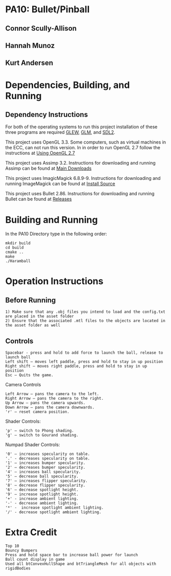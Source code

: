 # PA10: Bullet/Pinball

## Connor Scully-Allison
## Hannah Munoz
## Kurt Andersen

# Dependencies, Building, and Running

## Dependency Instructions
For both of the operating systems to run this project installation of these three programs are required [GLEW](http://glew.sourceforge.net/), [GLM](http://glm.g-truc.net/0.9.7/index.html), and [SDL2](https://wiki.libsdl.org/Tutorials).

This project uses OpenGL 3.3. Some computers, such as virtual machines in the ECC, can not run this version. In in order to run OpenGL 2.7 follow the instructions at [Using OpenGL 2.7](https://github.com/HPC-Vis/computer-graphics/wiki/Using-OpenGL-2.7)

This project uses Assimp 3.2. Instructions for downloading and running Assimp can be found at [Main Downloads](http://www.assimp.org/main_downloads.html) 

This project uses ImagicMagick 6.8.9-9. Instructions for downloading and running ImageMagick can be found at [Install Source](http://www.imagemagick.org/script/install-source.php)

This project uses Bullet 2.86. Instructions for downloading and running Bullet can be found at [Releases](https://github.com/bulletphysics/bullet3/releases)

# Building and Running

In the PA10 Directory type in the following order:

```
mkdir build
cd build
cmake ..
make
./Haramball
```

# Operation Instructions

## Before Running

```
1) Make sure that any .obj files you intend to load and the config.txt are placed in the asset folder
2) Ensure that the associated .mtl files to the objects are located in the asset folder as well
```

## Controls

```
Spacebar - press and hold to add force to launch the ball, release to launch ball
Left shift – moves left paddle, press and hold to stay in up position
Right shift – moves right paddle, press and hold to stay in up position
Esc – Quits the game.
```

Camera Controls
```
Left Arrow – pans the camera to the left.
Right Arrow – pans the camera to the right.
Up Arrow – pans the camera upwards.
Down Arrow – pans the camera downwards.
'r' – reset camera position.
```

Shader Controls:
```
'p' – switch to Phong shading.
'g' – switch to Gourand shading.
```
Numpad Shader Controls:
```
'0' – increases specularity on table. 
'.' - decreases specularity on table. 
'1' – increases bumper specularity.
'2' – decreases bumper specularity.
'4' – increases ball specularity. 
'5' – decrease ball specularity. 
'7' – increases flipper specularity.
'8' – decrease flipper specularity.
'6' – decrease spotlight height. 
'9' – increase spotlight height. 
'+' - increase ambient lighting. 
'-' - decrease ambient lighting. 
'*' -  increase spotlight ambient lighting. 
'/' - decrease spotlight ambient lighting.
```

# Extra Credit
```
Top 10
Bouncy Bumpers
Press and hold space bar to increase ball power for launch
Ball count display in game
Used all btConvexHullShape and btTriangleMesh for all objects with rigidBodies
```

